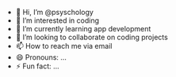 - 👋 Hi, I’m @psyschology
- 👀 I’m interested in coding
- 🌱 I’m currently learning app development
- 💞️ I’m looking to collaborate on coding projects
- 📫 How to reach me via email 
- 😄 Pronouns: ...
- ⚡ Fun fact: ...

<!---
psyschology/psyschology is a ✨ special ✨ repository because its `README.md` (this file) appears on your GitHub profile.
You can click the Preview link to take a look at your changes.
--->
